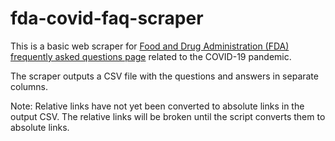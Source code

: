 # fda-covid-faq-scraper

This is a basic web scraper for [Food and Drug Administration (FDA) frequently asked questions page](https://www.fda.gov/emergency-preparedness-and-response/coronavirus-disease-2019-covid-19/coronavirus-disease-2019-covid-19-frequently-asked-questions) related to the COVID-19 pandemic.

The scraper outputs a CSV file with the questions and answers in separate columns.

Note: Relative links have not yet been converted to absolute links in the output CSV. The relative links will be broken until the script converts them to absolute links. 
